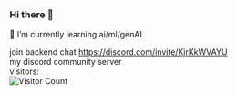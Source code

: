 ### Hi there 👋


 🌱 I’m currently learning ai/ml/genAI  

join backend chat https://discord.com/invite/KjrKkWVAYU  
 my discord community server  
visitors:  
![Visitor Count](https://visitor-badge.laobi.icu/badge?page_id=grzesiekmq.grzesiekmq&)

<!-- - 🌱 I’m currently learning  
**grzesiekmq/grzesiekmq** is a ✨ _special_ ✨ repository because its `README.md` (this file) appears on your GitHub profile.

Here are some ideas to get you started:

- 🔭 I’m currently working on ...
- 🌱 I’m currently learning ...
- 👯 I’m looking to collaborate on ...
- 🤔 I’m looking for help with ...
- 💬 Ask me about ...
- 📫 How to reach me: ...
- 😄 Pronouns: ...
- ⚡ Fun fact: ...
-->  
<!-- [![My Skills](https://skillicons.dev/icons?i=aws,html,linux,mysql,nodejs,postman,r,regex,threejs,unity)](https://skillicons.dev)
-->
